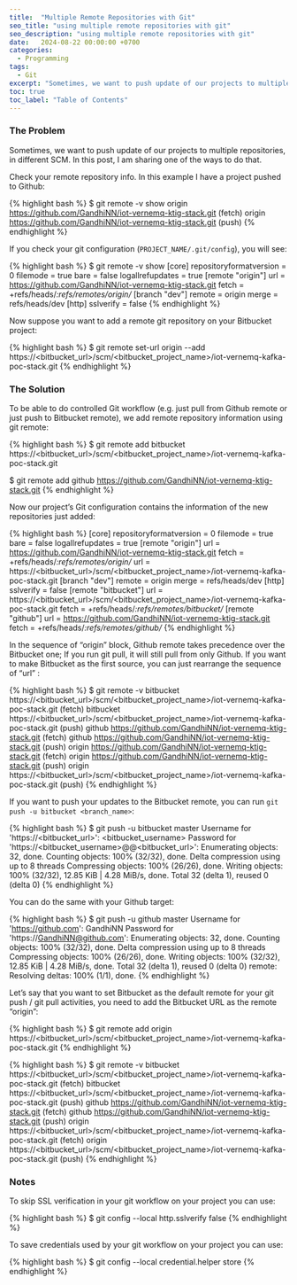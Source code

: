 ```yaml
---
title:  "Multiple Remote Repositories with Git"
seo_title: "using multiple remote repositories with git"
seo_description: "using multiple remote repositories with git"
date:   2024-08-22 00:00:00 +0700
categories:
  - Programming
tags:
  - Git
excerpt: "Sometimes, we want to push update of our projects to multiple repositories, in different SCM. In this post, I am sharing one of the ways to do that..."
toc: true
toc_label: "Table of Contents"
---
```

### The Problem
Sometimes, we want to push update of our projects to multiple repositories, in different SCM. In this post, I am sharing one of the ways to do that.

Check your remote repository info. In this example I have a project pushed to Github:

{% highlight bash %}
$ git remote -v show
origin  https://github.com/GandhiNN/iot-vernemq-ktig-stack.git (fetch)
origin  https://github.com/GandhiNN/iot-vernemq-ktig-stack.git (push)
{% endhighlight %}

If you check your git configuration (`PROJECT_NAME/.git/config`), you will see:

{% highlight bash %}
$ git remote -v show
[core]
        repositoryformatversion = 0
        filemode = true
        bare = false
        logallrefupdates = true
[remote "origin"]
        url = https://github.com/GandhiNN/iot-vernemq-ktig-stack.git
        fetch = +refs/heads/*:refs/remotes/origin/*
[branch "dev"]
        remote = origin
        merge = refs/heads/dev
[http]
        sslverify = false
{% endhighlight %}

Now suppose you want to add a remote git repository on your Bitbucket project:

{% highlight bash %}
$ git remote set-url origin --add https://<bitbucket_url>/scm/<bitbucket_project_name>/iot-vernemq-kafka-poc-stack.git
{% endhighlight %}

### The Solution

To be able to do controlled Git workflow (e.g. just pull from Github remote or just push to Bitbucket remote), we add remote repository information using git remote:

{% highlight bash %}
$ git remote add bitbucket https://<bitbucket_url>/scm/<bitbucket_project_name>/iot-vernemq-kafka-poc-stack.git

$ git remote add github https://github.com/GandhiNN/iot-vernemq-ktig-stack.git
{% endhighlight %}

Now our project’s Git configuration contains the information of the new repositories just added:

{% highlight bash %}
[core]
        repositoryformatversion = 0
        filemode = true
        bare = false
        logallrefupdates = true
[remote "origin"]
        url = https://github.com/GandhiNN/iot-vernemq-ktig-stack.git
        fetch = +refs/heads/*:refs/remotes/origin/*
        url = https://<bitbucket_url>/scm/<bitbucket_project_name>/iot-vernemq-kafka-poc-stack.git
[branch "dev"]
        remote = origin
        merge = refs/heads/dev
[http]
        sslverify = false
[remote "bitbucket"]
        url = https://<bitbucket_url>/scm/<bitbucket_project_name>/iot-vernemq-kafka-poc-stack.git
        fetch = +refs/heads/*:refs/remotes/bitbucket/*
[remote "github"]
        url = https://github.com/GandhiNN/iot-vernemq-ktig-stack.git
        fetch = +refs/heads/*:refs/remotes/github/*
{% endhighlight %}

In the sequence of “origin” block, Github remote takes precedence over the Bitbucket one; If you run git pull, it will still pull from only Github. If you want to make Bitbucket as the first source, you can just rearrange the sequence of “url” :

{% highlight bash %}
$ git remote -v
bitbucket       https://<bitbucket_url>/scm/<bitbucket_project_name>/iot-vernemq-kafka-poc-stack.git (fetch)
bitbucket       https://<bitbucket_url>/scm/<bitbucket_project_name>/iot-vernemq-kafka-poc-stack.git (push)
github  https://github.com/GandhiNN/iot-vernemq-ktig-stack.git (fetch)
github  https://github.com/GandhiNN/iot-vernemq-ktig-stack.git (push)
origin  https://github.com/GandhiNN/iot-vernemq-ktig-stack.git (fetch)
origin  https://github.com/GandhiNN/iot-vernemq-ktig-stack.git (push)
origin  https://<bitbucket_url>/scm/<bitbucket_project_name>/iot-vernemq-kafka-poc-stack.git (push)
{% endhighlight %}

If you want to push your updates to the Bitbucket remote, you can run `git push -u bitbucket <branch_name>`:

{% highlight bash %}
$ git push -u bitbucket master
Username for 'https://<bitbucket_url>': <bitbucket_username>
Password for 'https://<bitbucket_username>@<domain>@<bitbucket_url>':
Enumerating objects: 32, done.
Counting objects: 100% (32/32), done.
Delta compression using up to 8 threads
Compressing objects: 100% (26/26), done.
Writing objects: 100% (32/32), 12.85 KiB | 4.28 MiB/s, done.
Total 32 (delta 1), reused 0 (delta 0)
{% endhighlight %}

You can do the same with your Github target:

{% highlight bash %}
$ git push -u github master
Username for 'https://github.com': GandhiNN
Password for 'https://GandhiNN@github.com':
Enumerating objects: 32, done.
Counting objects: 100% (32/32), done.
Delta compression using up to 8 threads
Compressing objects: 100% (26/26), done.
Writing objects: 100% (32/32), 12.85 KiB | 4.28 MiB/s, done.
Total 32 (delta 1), reused 0 (delta 0)
remote: Resolving deltas: 100% (1/1), done.
{% endhighlight %}

Let’s say that you want to set Bitbucket as the default remote for your git push / git pull activities, you need to add the Bitbucket URL as the remote “origin”:

{% highlight bash %}
$ git remote add origin https://<bitbucket_url>/scm/<bitbucket_project_name>/iot-vernemq-kafka-poc-stack.git
{% endhighlight %}

{% highlight bash %}
$ git remote -v
bitbucket       https://<bitbucket_url>/scm/<bitbucket_project_name>/iot-vernemq-kafka-poc-stack.git (fetch)
bitbucket       https://<bitbucket_url>/scm/<bitbucket_project_name>/iot-vernemq-kafka-poc-stack.git (push)
github  https://github.com/GandhiNN/iot-vernemq-ktig-stack.git (fetch)
github  https://github.com/GandhiNN/iot-vernemq-ktig-stack.git (push)
origin  https://<bitbucket_url>/scm/<bitbucket_project_name>/iot-vernemq-kafka-poc-stack.git (fetch)
origin  https://<bitbucket_url>/scm/<bitbucket_project_name>/iot-vernemq-kafka-poc-stack.git (push)
{% endhighlight %}

### Notes
To skip SSL verification in your git workflow on your project you can use:

{% highlight bash %}
$ git config --local http.sslverify false
{% endhighlight %}

To save credentials used by your git workflow on your project you can use:

{% highlight bash %}
$ git config --local credential.helper store
{% endhighlight %}